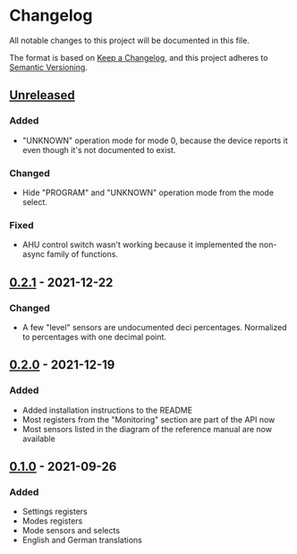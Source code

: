 # Changelog

All notable changes to this project will be documented in this file.

The format is based on [Keep a Changelog](https://keepachangelog.com/en/1.0.0/),
and this project adheres to [Semantic Versioning](https://semver.org/spec/v2.0.0.html).

## [Unreleased]

### Added

- "UNKNOWN" operation mode for mode 0, because the device reports it even though it's not documented to exist.

### Changed

- Hide "PROGRAM" and "UNKNOWN" operation mode from the mode select.

### Fixed

- AHU control switch wasn't working because it implemented the non-async family of functions.

## [0.2.1] - 2021-12-22

### Changed

- A few "level" sensors are undocumented deci percentages. Normalized to percentages with one decimal point.

## [0.2.0] - 2021-12-19

### Added

- Added installation instructions to the README
- Most registers from the "Monitoring" section are part of the API now
- Most sensors listed in the diagram of the reference manual are now available

## [0.1.0] - 2021-09-26

### Added

- Settings registers
- Modes registers
- Mode sensors and selects
- English and German translations

[Unreleased]: https://gitlab.bg12.ch/home-assistant/komfovent-c5/-/compare/v0.2.1...main
[0.2.1]:      https://gitlab.bg12.ch/home-assistant/komfovent-c5/-/tags/v0.2.1
[0.2.0]:      https://gitlab.bg12.ch/home-assistant/komfovent-c5/-/tags/v0.2.0
[0.1.0]:      https://gitlab.bg12.ch/home-assistant/komfovent-c5/-/tags/v0.1.0
